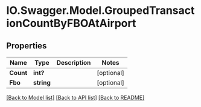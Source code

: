 # IO.Swagger.Model.GroupedTransactionCountByFBOAtAirport
## Properties

Name | Type | Description | Notes
------------ | ------------- | ------------- | -------------
**Count** | **int?** |  | [optional] 
**Fbo** | **string** |  | [optional] 

[[Back to Model list]](../README.md#documentation-for-models) [[Back to API list]](../README.md#documentation-for-api-endpoints) [[Back to README]](../README.md)

